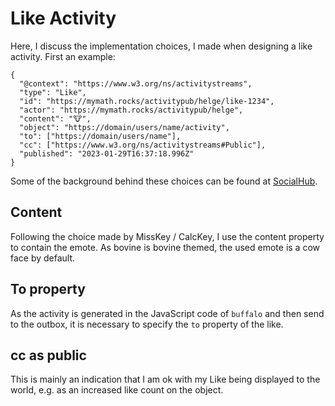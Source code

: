 # Like Activity

Here, I discuss the implementation choices, I made when designing a like activity. First an example:

```
{
  "@context": "https://www.w3.org/ns/activitystreams",
  "type": "Like",
  "id": "https://mymath.rocks/activitypub/helge/like-1234",
  "actor": "https://mymath.rocks/activitypub/helge",
  "content": "🐮",
  "object": "https://domain/users/name/activity",
  "to": ["https://domain/users/name"],
  "cc": ["https://www.w3.org/ns/activitystreams#Public"],
  "published": "2023-01-29T16:37:18.996Z"
}

```

Some of the background behind these choices can be found at [SocialHub](https://socialhub.activitypub.rocks/t/like-activity/2925).

## Content

Following the choice made by MissKey / CalcKey, I use the content property to contain the emote. As bovine is bovine themed, the used emote is a cow face by default.

## To property

As the activity is generated in the JavaScript code of `buffalo` and then send to the outbox, it is necessary to specify the `to` property of the like.

## cc as public

This is mainly an indication that I am ok with my Like being displayed to the world, e.g. as an increased like count on the object.
